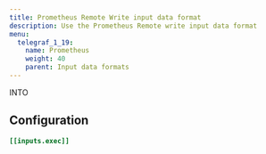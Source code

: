 ```yaml
---
title: Prometheus Remote Write input data format
description: Use the Prometheus Remote write input data format
menu:
  telegraf_1_19:
    name: Prometheus
    weight: 40
    parent: Input data formats
---
```


INTO

## Configuration

```toml
[[inputs.exec]]
```

<!-- 
### templates

For information on creating templates, see [Template patterns](/telegraf/v1.15/data_formats/template-patterns/).
 -->
